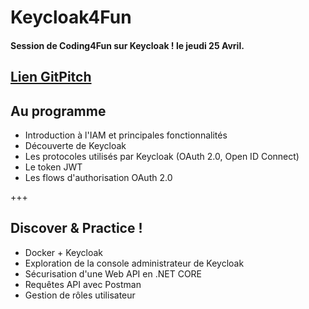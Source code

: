 # Keycloak4Fun

#### Session de Coding4Fun sur Keycloak ! le jeudi 25 Avril.

## [Lien GitPitch](https://gitpitch.com/gerbencdg/keycloak4fun)

## Au programme

- Introduction à l'IAM et principales fonctionnalités
- Découverte de Keycloak
- Les protocoles utilisés par Keycloak (OAuth 2.0, Open ID Connect)
- Le token JWT
- Les flows d'authorisation OAuth 2.0

+++

## Discover & Practice !

- Docker + Keycloak
- Exploration de la console administrateur de Keycloak
- Sécurisation d'une Web API en .NET CORE 
- Requêtes API avec Postman
- Gestion de rôles utilisateur 
